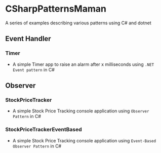 # CSharpPatternsMaman
A series of examples describing various patterns using C# and dotnet

## Event Handler 
### Timer
- A simple Timer app to raise an alarm after x milliseconds using `.NET Event pattern` in C#

## Observer

### StockPriceTracker 
- A simple Stock Price Tracking console application using `Observer Pattern` in C#

### StockPriceTrackerEventBased
- A simple Stock Price Tracking console application using `Event-Based Observer Pattern` in C#